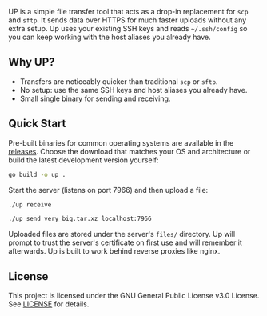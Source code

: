 
UP is a simple file transfer tool that acts as a drop-in replacement for `scp` and `sftp`. It sends data over HTTPS for much faster uploads without any extra setup. Up uses your existing SSH keys and reads `~/.ssh/config` so you can keep working with the host aliases you already have.

## Why UP?

- Transfers are noticeably quicker than traditional `scp` or `sftp`.
- No setup: use the same SSH keys and host aliases you already have.
- Small single binary for sending and receiving.

## Quick Start

Pre-built binaries for common operating systems are available in the [releases](https://github.com/coalaura/up/releases/latest). Choose the download that matches your OS and architecture or build the latest development version yourself:

```bash
go build -o up .
```

Start the server (listens on port 7966) and then upload a file:

```bash
./up receive

./up send very_big.tar.xz localhost:7966
```

Uploaded files are stored under the server's `files/` directory. Up will prompt to trust the server's certificate on first use and will remember it afterwards. Up is built to work behind reverse proxies like nginx.

## License

This project is licensed under the GNU General Public License v3.0 License. See [LICENSE](LICENSE) for details.